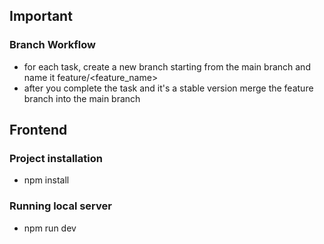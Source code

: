## Important
### Branch Workflow
- for each task, create a new branch starting from the main branch and name it feature/<feature_name>
- after you complete the task and it's a stable version merge the feature branch into the main branch

## Frontend
### Project installation
- npm install

### Running local server
- npm run dev
